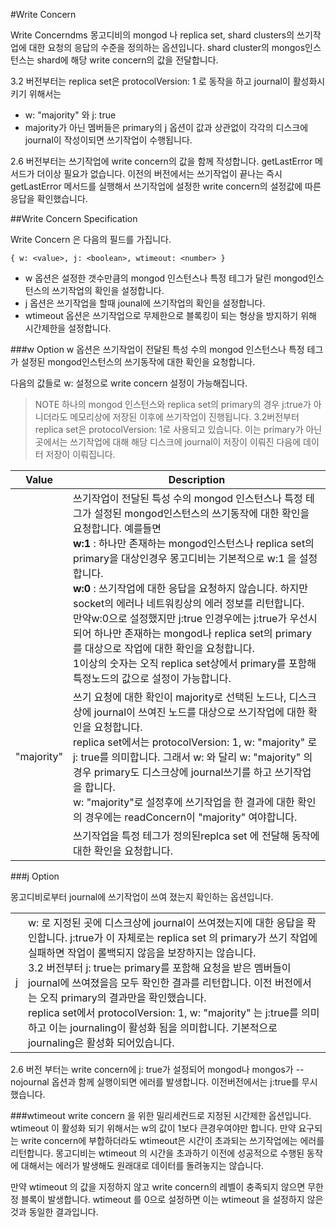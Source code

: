 #Write Concern

Write Concerndms 몽고디비의 mongod 나 replica set, shard clusters의 쓰기작업에 대한 요청의 응답의 수준을 정의하는 옵션입니다. shard cluster의 mongos인스턴스는 shard에 해당 write concern의 값을 전달합니다.

3.2 버전부터는 replica set은 protocolVersion: 1 로 동작을 하고 journal이 활성화시키기 위해서는

- w: "majority" 와  j: true
- majority가 아닌 멤버들은 primary의 j 옵션이 값과 상관없이 각각의 디스크에 journal이 작성이되면 쓰기작업이 수행됩니다. 

2.6 버전부터는 쓰기작업에 write concern의 값을 함께 작성합니다. getLastError 메서드가 더이상 필요가 없습니다. 이전의 버전에서는 쓰기작업이 끝나는 즉시 getLastError 메서드를 실행해서 쓰기작업에 설정한 write concern의 설정값에 따른 응답을 확인했습니다.

##Write Concern Specification

Write Concern 은 다음의 필드를 가집니다.

```
{ w: <value>, j: <boolean>, wtimeout: <number> }
```

- w 옵션은 설정한 갯수만큼의 mongod 인스턴스나 특정 테그가 달린 mongod인스턴스의 쓰기작업의 확인을 설정합니다.
- j 옵션은 쓰기작업을 할때 jounal에 쓰기작업의 확인을 설정합니다.
- wtimeout 옵션은 쓰기작업으로 무제한으로 블록킹이 되는 형상을 방지하기 위해 시간제한을 설정합니다.

###w Option
w 옵션은 쓰기작업이 전달된 특성 수의 mongod 인스턴스나 특정 테그가 설정된 mongod인스턴스의 쓰기동작에 대한 확인을 요청합니다.

다음의 값들로 w: <value> 설정으로 write concern 설정이 가능해집니다.

>NOTE
>하나의 mongod 인스턴스와 replica set의 primary의 경우 j:true가 아니더라도 메모리상에 저장된 이후에 쓰기작업이 진행됩니다.
>3.2버전부터 replica set은 protocolVersion: 1로 사용되고 있습니다. 이는 primary가 아닌곳에서는 쓰기작업에 대해 해당 디스크에 journal이 저장이 이뤄진 다음에 데이터 저장이 이뤄집니다.

|Value	|Description|
|-----|-----|
|<number>|쓰기작업이 전달된 특성 수의 mongod 인스턴스나 특정 테그가 설정된 mongod인스턴스의 쓰기동작에 대한 확인을 요청합니다. 예를들면 <br/> **w:1** : 하나만 존재하는 mongod인스턴스나 replica set의 primary을 대상인경우 몽고디비는 기본적으로 w:1 을 설정합니다. <br/> **w:0** : 쓰기작업에 대한 응답을 요청하지 않습니다. 하지만 socket의 에러나 네트워킹상의 에러 정보를 리턴합니다. <br/> 만약w:0으로 설정했지만 j:true 인경우에는 j:true가 우선시되어 하나만 존재하는 mongod나 replica set의 primary를 대상으로 작업에 대한 확인을 요청합니다. <br/> 1이상의 숫자는 오직 replica set상에서  primary를 포함해 특정노드의 값으로 설정이 가능합니다.|
|"majority"| 쓰기 요청에 대한 확인이 majority로 선택된 노드나, 디스크상에 journal이 쓰여진 노드를 대상으로 쓰기작업에 대한 확인을 요청합니다. <br/> replica set에서는 protocolVersion: 1, w: "majority" 로 j: true를 의미합니다. 그래서 w: <number> 와 달리 w: "majority" 의 경우 primary도 디스크상에 journal쓰기를 하고 쓰기작업을 합니다. <br/> w: "majority"로 설정후에 쓰기작업을 한 결과에 대한 확인의 경우에는 readConcern이 "majority" 여야합니다.|
|<tag set> | 쓰기작업을 특정 테그가 정의된replca set 에 전달해 동작에 대한 확인을 요청합니다.|

###j Option

몽고디비로부터 journal에 쓰기작업이 쓰여 졌는지 확인하는 옵션입니다.

|||
|--|--|
|j| w: <value>로 지정된 곳에 디스크상에 journal이 쓰여졌는지에 대한 응답을 확인합니다. j:true가 이 자체로는 replica set 의 primary가 쓰기 작업에 실패하면 작업이 롤백되지 않음을 보장하지는 않습니다.<br/> 3.2 버전부터 j: true는 primary를 포함해 요청을 받은 멤버들이 journal에 쓰여졌을음 모두 확인한 결과를 리턴합니다. 이전 버전에서는 오직 primary의 결과만을 확인했습니다. <br/> replica set에서  protocolVersion: 1, w: "majority" 는 j:true를 의미하고 이는 journaling이 활성화 됨을 의미합니다. 기본적으로 journaling은 활성화 되어있습니다.|

2.6 버전 부터는 write concern에 j: true가 설정되어 mongod나 mongos가 --nojournal 옵션과 함께 실행이되면 에러를 발생합니다. 이전버전에서는 j:true를 무시했습니다.

###wtimeout
write concern 을 위한 밀리세컨드로 지정된 시간제한 옵션입니다. wtimeout 이 활성화 되기 위해서는 w의 값이 1보다 큰경우여야만 합니다.
만약 요구되는 write concern에 부합하더라도 wtimeout은 시간이 초과되는 쓰기작업에는 에러를 리턴합니다. 몽고디비는 wtimeout 의 시간을 초과하기 이전에 성공적으로 수행된 동작에 대해서는 에러가 발생해도 원래대로 데이터를 돌려놓지는 않습니다.

만약 wtimeout 의 값을 지정하지 않고 write concern의 레벨이 충족되지 않으면 무한정 블록이 발생합니다. wtimeout 를 0으로 설정하면 이는 wtimeout 을 설정하지 않은것과 동일한 결과입니다.







